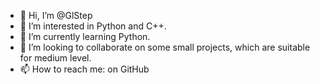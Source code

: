 - 👋 Hi, I’m @GlStep
- 👀 I’m interested in Python and C++.
- 🌱 I’m currently learning Python.
- 💞️ I’m looking to collaborate on some small projects, which are suitable for medium level.
- 📫 How to reach me: on GitHub

<!---
GlStep/GlStep is a ✨ special ✨ repository because its `README.md` (this file) appears on your GitHub profile.
You can click the Preview link to take a look at your changes.
--->
